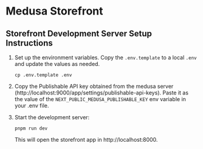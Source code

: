 # Medusa Storefront

## Storefront Development Server Setup Instructions

1. Set up the environment variables. Copy the `.env.template` to a local `.env` and update the values as needed.

   ```
   cp .env.template .env
   ```

2. Copy the Publishable API key obtained from the medusa server (http://localhost:9000/app/settings/publishable-api-keys). Paste it as the value of the `NEXT_PUBLIC_MEDUSA_PUBLISHABLE_KEY` env variable in your .env file.

3. Start the development server:

   ```
   pnpm run dev
   ```

   This will open the storefront app in http://localhost:8000.
